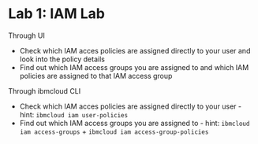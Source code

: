 
# Lab 1: IAM Lab

Through UI
* Check which IAM acces policies are assigned directly to your user and look into the policy details
* Find out which IAM access groups you are assigned to and which IAM policies are assigned to that IAM access group

Through ibmcloud CLI
* Check which IAM acces policies are assigned directly to your user - hint: `ibmcloud iam user-policies`
* Find out which IAM access groups you are assigned to - hint: `ibmcloud iam access-groups` + `ibmcloud iam access-group-policies`
